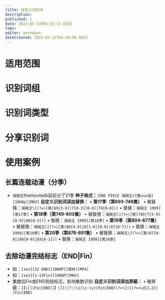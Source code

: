 ```yaml
---
title: 自定义识别词
description: 
published: 1
date: 2023-05-13T04:32:13.839Z
tags: 
editor: markdown
dateCreated: 2023-05-12T04:49:50.581Z
---
```


# 适用范围

# 识别词组

# 识别词类型

# 分享识别词

# 使用案例

## 长篇连载动漫（分季）

 - `海贼王`themoviedb目前分了21季
 **种子格式：**`[ONE PIECE 海贼王][第xxx话][1080p][MKV]`
 **自定义识别词添加替换：**
 •   **第17季（第693-748集）**
 •   被替换：`海贼王\](?=\[第(69[3-9]|7[0-3][0-9]|74[0-8]))`
 •   替换：`海贼王 1999][第17季]`
 •   **第18季（第749-803集）**
 •   被替换：`海贼王\](?=\[第(749|7[5-9][0-9]|80[0-3]))`
 •   替换：`海贼王 1999][第18季]`
 •   **第19季（第804-877集）**
 •   被替换：`海贼王\](?=\[第(80[4-9]|8[1-6][0-9]|87[0-7]))`
 •   替换：`海贼王 1999][第19季]`
 •   **第20季（第878-891集）**
 •   被替换：`海贼王\](?=\[第(87[8-9]|88[0-9]|89[0-1]))`
 •   替换：`海贼王 1999][第20季]`

## 去除动漫完结标志（END|Fin）

- 如：`[xxx][12 END][1080P][简体][MP4]`
- 如：`[xxx][1-13Fin][1080P][MKV]`
- 集数后Fin或END完结标志，影响集数识别
**自定义识别词添加屏蔽：**
 •    被屏蔽：`[【\[](Fin|END)[】\]]|(?:|\s|\s-\s)(Fin|END)(?=\])|(?<=\d{1,2})(Fin|END)`
 